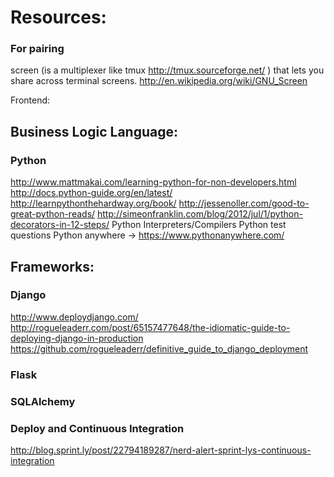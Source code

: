 Resources:
==========
### For pairing ###
screen (is a multiplexer like tmux  http://tmux.sourceforge.net/ ) that lets you share across terminal screens. http://en.wikipedia.org/wiki/GNU_Screen

Frontend:

Business Logic Language:
-----------------------
### Python ###
http://www.mattmakai.com/learning-python-for-non-developers.html
http://docs.python-guide.org/en/latest/
http://learnpythonthehardway.org/book/
http://jessenoller.com/good-to-great-python-reads/
http://simeonfranklin.com/blog/2012/jul/1/python-decorators-in-12-steps/
Python Interpreters/Compilers
Python test questions
Python anywhere → https://www.pythonanywhere.com/

Frameworks:
-----------------------
### Django ###
http://www.deploydjango.com/
http://rogueleaderr.com/post/65157477648/the-idiomatic-guide-to-deploying-django-in-production
https://github.com/rogueleaderr/definitive_guide_to_django_deployment

### Flask ###

### SQLAlchemy ###

### Deploy and Continuous Integration ###
http://blog.sprint.ly/post/22794189287/nerd-alert-sprint-lys-continuous-integration
